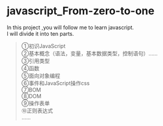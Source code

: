 
# javascript_From-zero-to-one  
In this project ,you will follow me to learn javascript.   
I will divide it into ten parts.     
>①初识JavaScript        
②基本概念（语法，变量，基本数据类型，控制语句）……      
③引用类型    
④函数    
⑤面向对象编程      
⑥事件和JavaScript操作css    
⑦BOM                         
⑧DOM    
⑨操作表单   
⑩正则表达式   
......

